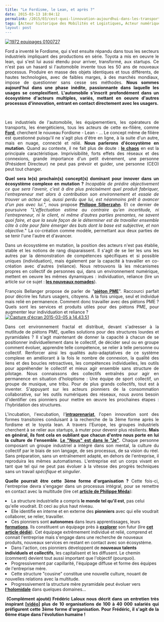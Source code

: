 ```yaml
---
title: "Le Fordisme, le Lean, et après ?"
date: 2015-03-13 18:04:12
permalink: /2015/03/cest-quoi-linnovation-aujourdhui-dans-les-transports.html
tags: [Acteur historique des Mobilités et Logistiques, Acteur numérique des Mobilités et des Logistiques, citoyen, économie de l'expérience, Fabrique des mobilités, holoptisme, innovation, intelligence collective, open innovation]
layout: post
---
```


<p style="text-align: justify"><a class="asset-img-link" href="https://gabrielplassat.github.io/transportsdufutur/wp-content/uploads/sites/6/old/6a0120a66d2ad4970b01b7c761cc64970b-pi.jpg"><img alt="1972 equipages 0100727" border="0" class="asset  asset-image at-xid-6a0120a66d2ad4970b01b7c761cc64970b image-full img-responsive" src="/wp-content/uploads/sites/6/old/6a0120a66d2ad4970b01b7c761cc64970b-800wi.jpg" title="1972 equipages 0100727" /></a></p> <p style="text-align: justify">Ford a inventé le Fordisme, qui s'est ensuite répandu dans tous les secteurs industriels impliquant des productions en série. Toyota a mis en oeuvre le lean, qui s'est lui aussi étendu pour arriver, transformé, aux startups. Ce n'est pas un hasard si l'automobile invente tous les 50 ans de nouveaux processus. Produire en masse des objets identiques et tous différents, de hautes technologies, avec de faibles marges, à des marchés mondiaux, impose de questionner sans cesse ses méthodes. <strong>Nous sommes aujourd'hui dans une phase inédite, passionnante dans laquelle les usages se complexifient. L'automobile s'inscrit profondément dans un écosystème d'acteurs multiples, variés, mettant en oeuvre d'autres processus d'innovation, entrant en contact directement avec les usagers.</strong></p> <p style="text-align: justify"> </p>   <!--more-->  <p style="text-align: justify">Les industriels de l'automobile, les équipementiers, les opérateurs de transports, les énergéticiens, tous les acteurs de cette ex-filière, comme <a href="http://gas2.org/2015/02/26/ford-plans-for-sharing-economy-future/" target="_blank"><strong>Ford</strong></a>, cherchent le nouveau Fordisme - Lean - ... Le concept même de filière est questionné puisqu'il ne s'agit plus d'être en ligne, à la suite d'un autre, mais en nuage, connecté et relié. <strong>Nous parlerons d'écosystème en mutation</strong>. Quand au contexte, il ne fait plus de doute : <a href="https://plassat.wordpress.com/2014/06/10/lordre-puis-le-chaos/" target="_blank"><strong>le chaos</strong></a> en est la principale caractéristique. Imprivisibilité, forts effets des réseaux et des connexions, grande importance d'un petit évènement, une personne (Président Directeur) ne peut pas prévoir et guider, une personne (CEO) peut tout changer.</p> <p style="text-align: justify"><strong>Quel sera le(s) prochain(s) concept(s) dominant pour innover dans un écosystème complexe en mutation ?</strong> <em>Incapable de prédire objectivement ce que sera l'avenir, c'est à dire plus précisément quel produit fabriquer, l'entrepreneur met alors à contribution son environnement et essaie de trouver un acteur qui, aussi perdu que lui, est néanmoins prêt à avancer d'un pas avec lui.</em>", nous propose <a href="http://philippesilberzahn.com/2015/03/09/effectuation-pas-orientation-fidelisation-client/" target="_blank"><strong>Philippe Silberzahn</strong></a>. Et ce dernier de poursuivre "<em>L'effectuation estime au contraire qu'en incertitude, ni l'entrepreneur, ni le client, ni même d'autres parties prenantes, ne savent quoi faire, et que la seule façon de le déterminer est de travailler ensemble côte à côte pour faire émerger des buts dont la base est subjective, et non objective.</em>" La co-création comme modèle, permettant aux deux parties de se tenir l'une l'autre et d'avancer.</p> <p style="text-align: justify">Dans un écosystème en mutation, la position des acteurs n'est pas établie, stable et les notions de rang disparaissent. Il s'agit de se lier les uns les autres par la démonstration de compétences spécifiques et si possible uniques (individuation), mais également par la capacité à travailler en co-création avec d'autres (reliance). Nous retrouvons là les mécanismes propres en collectif de personnes qui, dans un environnement numérique, mettent en oeuvre les mêmes dynamiques : individuation, reliance (lire un article sur ce sujet : <a href="https://plassat.wordpress.com/2014/10/05/les-nouveaux-nomades/" target="_blank"><strong>les nouveaux nomades</strong></a>).</p> <p style="text-align: justify">François Bellanger propose de parler de "<a href="http://transit-city.blogspot.fr/2015/03/et-si-le-pieton-devait-desormais-se.html" target="_blank"><strong>piéton PME</strong></a>". Raccourci parfait pour décrire les futurs usagers, citoyens. A la fois unique, seul et individué mais relié en permanence. Comment donc travailler avec des piétons PME ? Quels sont les services et produits utiles pour des piétons PME, pour augmenter leur individuation et reliance ?<br /><a class="asset-img-link" href="https://gabrielplassat.github.io/transportsdufutur/wp-content/uploads/sites/6/old/6a0120a66d2ad4970b01b8d0eb1f71970c-pi.png"><img alt="Capture d'écran 2015-03-05 à 14.43.51" border="0" class="asset  asset-image at-xid-6a0120a66d2ad4970b01b8d0eb1f71970c img-responsive" src="/wp-content/uploads/sites/6/old/6a0120a66d2ad4970b01b8d0eb1f71970c-800wi.png" style="margin-left: auto>L'auto-simulation embarquée d'une technologie qui n'existe pas, cherche dans les résultats de l'auto-simulation à prouver à tous les acteurs sa pertinence future. Du point de vue philosophique, cette auto-simulation embarquée du futur est particulièrement intéressante et rejoint les travaux de Jean-pierre Dupuy sur le catastrophisme éclairé.</p> <p style="text-align: justifymargin-right: auto"" title="Capture d'écran 2015-03-05 à 14.43.51" /></a></p> <p style="text-align: justify">Dans cet environnement fractal et distribué, devant s'adresser à la mutlitude de piétons PME, quelles solutions pour des structures lourdes et pyramidales ? Il s'agit maintenant de donner la capacité à chacun de se positionner individuellement dans le collectif, de décider seul ou en groupe comment évoluer, apprendre telle compétence, se relier à telle personne ou collectif. Renforcer ainsi les qualités auto-adaptatives de ce système complexe en améliorant à la fois le nombre de connexion, la qualité des liens et des boucles retroactives, les compétences individuelles, les outils pour appréhender le collectif et mieux agir ensemble sans structure de pilotage. Nous connaissons des collectifs entraînés pour agir en permanence en situation d'holoptisme : Une équipe de sport collectif, un groupe de musique, une tribu. Pour de plus grands collectifs, tout est à inventer. S'appuyant sur les acteurs pionniers de la consommation collaborative, sur les outils numériques des réseaux, nous avons besoin d'identifier ces pionniers pour mettre en œuvre les prochaines étapes : l'hybridation des structures.</p> <p style="text-align: justify">L'incubation, l'excubation, l'<strong><a href="http://www.merkapt.com/entrepreneuriat/strategie/intrapreneuriat-remettre-les-grands-groupes-en-contact-avec-la-realite-6642" target="_blank">intraprenariat</a></strong>, l'open innovation sont des formes transitoires conduisant à la recherche de la 3ème forme après le fordisme et le toyota lean. A travers l'Europe, les groupes industriels cherchent à se relier aux startups, à muter pour devenir plus résilients. <strong>Mais en général, ils font cela en oubliant que chacun d'entre nous porte en lui la culture de l'ensemble</strong>. <a href="http://noubel.fr/jf-mode-d-emploi/" target="_blank"><strong>Le "Nous" est dans le "Je"</strong></a>. Chaque personne composant un groupe industriel a intégré dans son mental, la culture du collectif par le biais de son langage, de ses processus, de sa vision du réel. Sans préparation, sans un entraînement adapté, en dehors de l'entreprise, il reproduira les mêmes automatismes. L'entreprise est un corps vivant en tant que tel qui ne peut pas évoluer à la vitesse des progrès techniques sans un travail <em>spécifique</em> et <em>singulier</em>.</p> <p style="text-align: justify"><strong>Quelle pourrait être cette 3ème forme d'organisation ?</strong> Cette fois-ci, l'entreprise devra s'engager dans un processus intégral, pour se remettre en contact avec la multitude (lire cet <a href="http://www.merkapt.com/entrepreneuriat/strategie/intrapreneuriat-remettre-les-grands-groupes-en-contact-avec-la-realite-6642" target="_blank"><strong>article de Philippe Méda</strong></a>):</p>  <li>La structure industrielle a compris <strong>le monde tel qu'il est</strong>, pas celui qu'elle voudrait. Et ceci au plus haut niveau.</li> <li>Elle identifie en interne et en externe des <strong>pionniers</strong> avec qui elle voudrait collaborer, se relier, travailler.</li> <li>Ces pionniers sont <strong>autonomes</strong> dans leurs apprentissages, leurs <a href="http://noubel.com/evolutionary-boot-camps/" target="_blank"><strong>formations</strong></a>. Ils constituent un équipage près à <a href="https://gabrielplassat.github.io/transportsdufutur/2014/08/comment-explorer-les-frontieres-de-linnovation.html" target="_blank"><strong>explorer</strong></a> son futur (lire <a href="https://gabrielplassat.github.io/transportsdufutur/2013/02/quel-equipage-explore-aujourdhui-votre-avenir-vos-prochains-modeles-daffaires.html" target="_blank"><strong>cet article dédié</strong></a>). Cet équipage extrêmement individué et relié, comprend et connait l'entreprise mais s'engage dans une recherche de nouveaux produits, nouveaux services en restant en contact avec son écosystème.</li> <li>Dans l'action, ces pionniers développent de <strong>nouveaux talents individuels et collectifs</strong>, les capitalisent et les diffusent. Le chemin (comment) devient tout aussi important que l'objectif (pourquoi).</li> <li>Progressivement par capillarité, l'équipage diffuse et forme des équipes de l'entreprise mère.</li> <li>Cette structure "cousine" constitue une nouvelle culture, nouant de nouvelles relations avec la multitude.</li> <li>Progressivement la structure mère pyramidale peut évoluer vers <a href="https://gabrielplassat.github.io/transportsdufutur/2014/09/metanote-21-vers-lhypercitoyen-acteur-heureux-a-lere-des-plateformes-numeriques.html" target="_blank"><strong>l'holomidale</strong></a> dans quelques domaines...</li> </ol> <p style="text-align: justify"><strong> (Complément ajouté) Frédéric Laloux nous décrit dans un entretien très inspirant [<a href="https://www.youtube.com/watch?v=NZKqPoQiaDE" target="_blank">vidéo</a>] plus de 10 organisations de 100 à 40 000 salariés qui préfigurent cette 3ème forme d'organisation. Pour Frédéric, il s'agit de la 6ème étape dans l'évolution humaine !</strong></p> <p style="text-align: justify"> </p> <p style="text-align: justify"> </p> <p style=""text-align:
